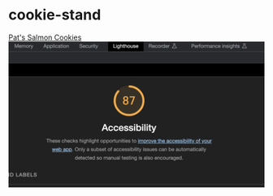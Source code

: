 # cookie-stand

[Pat's Salmon Cookies](https://katkho.github.io/cookie-stand/)
![Screenshot](Screenshot.png)
